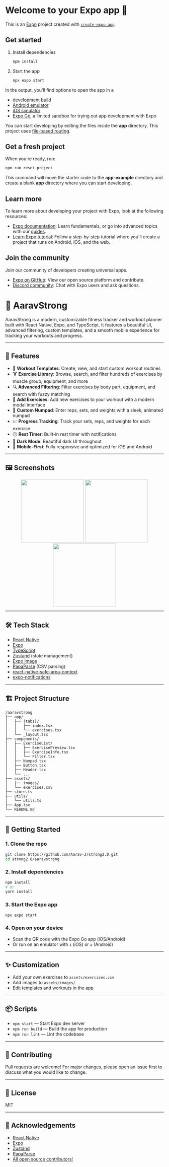 # Welcome to your Expo app 👋

This is an [Expo](https://expo.dev) project created with [`create-expo-app`](https://www.npmjs.com/package/create-expo-app).

## Get started

1. Install dependencies

   ```bash
   npm install
   ```

2. Start the app

   ```bash
   npx expo start
   ```

In the output, you'll find options to open the app in a

- [development build](https://docs.expo.dev/develop/development-builds/introduction/)
- [Android emulator](https://docs.expo.dev/workflow/android-studio-emulator/)
- [iOS simulator](https://docs.expo.dev/workflow/ios-simulator/)
- [Expo Go](https://expo.dev/go), a limited sandbox for trying out app development with Expo

You can start developing by editing the files inside the **app** directory. This project uses [file-based routing](https://docs.expo.dev/router/introduction).

## Get a fresh project

When you're ready, run:

```bash
npm run reset-project
```

This command will move the starter code to the **app-example** directory and create a blank **app** directory where you can start developing.

## Learn more

To learn more about developing your project with Expo, look at the following resources:

- [Expo documentation](https://docs.expo.dev/): Learn fundamentals, or go into advanced topics with our [guides](https://docs.expo.dev/guides).
- [Learn Expo tutorial](https://docs.expo.dev/tutorial/introduction/): Follow a step-by-step tutorial where you'll create a project that runs on Android, iOS, and the web.

## Join the community

Join our community of developers creating universal apps.

- [Expo on GitHub](https://github.com/expo/expo): View our open source platform and contribute.
- [Discord community](https://chat.expo.dev): Chat with Expo users and ask questions.

# 💪 AaravStrong

AaravStrong is a modern, customizable fitness tracker and workout planner built with React Native, Expo, and TypeScript. It features a beautiful UI, advanced filtering, custom templates, and a smooth mobile experience for tracking your workouts and progress.

---

## 🚀 Features

- 📅 **Workout Templates**: Create, view, and start custom workout routines
- 🏋️ **Exercise Library**: Browse, search, and filter hundreds of exercises by muscle group, equipment, and more
- 🔍 **Advanced Filtering**: Filter exercises by body part, equipment, and search with fuzzy matching
- 📝 **Add Exercises**: Add new exercises to your workout with a modern modal interface
- 🧮 **Custom Numpad**: Enter reps, sets, and weights with a sleek, animated numpad
- 📈 **Progress Tracking**: Track your sets, reps, and weights for each exercise
- 🕒 **Rest Timer**: Built-in rest timer with notifications
- 🌙 **Dark Mode**: Beautiful dark UI throughout
- 📱 **Mobile-First**: Fully responsive and optimized for iOS and Android

---

## 🖼️ Screenshots

<p align="center">
  <img src="./assets/images/screenshot1.png" width="200" />
  <img src="./assets/images/screenshot2.png" width="200" />
  <img src="./assets/images/screenshot3.png" width="200" />
</p>

---

## 🛠️ Tech Stack

- [React Native](https://reactnative.dev/)
- [Expo](https://expo.dev/)
- [TypeScript](https://www.typescriptlang.org/)
- [Zustand](https://zustand-demo.pmnd.rs/) (state management)
- [Expo Image](https://docs.expo.dev/versions/latest/sdk/image/)
- [PapaParse](https://www.papaparse.com/) (CSV parsing)
- [react-native-safe-area-context](https://github.com/th3rdwave/react-native-safe-area-context)
- [expo-notifications](https://docs.expo.dev/versions/latest/sdk/notifications/)

---

## 🏗️ Project Structure

```
/aaravstrong
├── app/
│   ├── (tabs)/
│   │   ├── index.tsx
│   │   └── exercises.tsx
│   └── _layout.tsx
├── components/
│   ├── ExerciseList/
│   │   ├── ExercisePreview.tsx
│   │   ├── ExerciseInfo.tsx
│   │   └── Filter.tsx
│   ├── Numpad.tsx
│   ├── Button.tsx
│   ├── Header.tsx
│   └── ...
├── assets/
│   ├── images/
│   └── exercises.csv
├── store.ts
├── utils/
│   └── utils.ts
├── App.tsx
└── README.md
```

---

## 🏃 Getting Started

### 1. Clone the repo
```bash
git clone https://github.com/Aarav-J/strong2.0.git
cd strong2.0/aaravstrong
```

### 2. Install dependencies
```bash
npm install
# or
yarn install
```

### 3. Start the Expo app
```bash
npx expo start
```

### 4. Open on your device
- Scan the QR code with the Expo Go app (iOS/Android)
- Or run on an emulator with `i` (iOS) or `a` (Android)

---

## ✨ Customization
- Add your own exercises to `assets/exercises.csv`
- Add images to `assets/images/`
- Edit templates and workouts in the app

---

## 📦 Scripts
- `npm start` — Start Expo dev server
- `npm run build` — Build the app for production
- `npm run lint` — Lint the codebase

---

## 🤝 Contributing
Pull requests are welcome! For major changes, please open an issue first to discuss what you would like to change.

---

## 📄 License
MIT

---

## 🙏 Acknowledgements
- [React Native](https://reactnative.dev/)
- [Expo](https://expo.dev/)
- [Zustand](https://zustand-demo.pmnd.rs/)
- [PapaParse](https://www.papaparse.com/)
- [All open source contributors!](https://github.com/Aarav-J/strong2.0/graphs/contributors)
